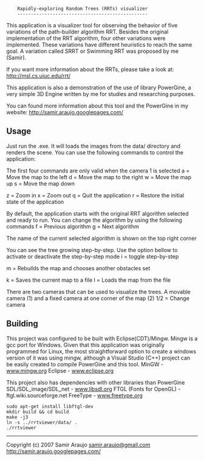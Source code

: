 
		Rapidly-exploring Random Trees (RRTs) visualizer
		------------------------------------------------
		
This application is a visualizer tool for observing the behavior of
five variations of the path-builder algorithm RRT. Besides the original
implementation of the RRT algorithm, four other variations were 
implemented. These variations have different heuristics to reach the same
goal. A variation called SRRT or Swimming RRT was proposed by me (Samir).

If you want more information about the RRTs, please take a look at:
http://msl.cs.uiuc.edu/rrt/

This application is also a demonstration of the use of library PowerGine,
a very simple 3D Engine written by me for studies and researching purposes.

You can found more information about this tool and the PowerGine in my website:
http://samir.araujo.googlepages.com/

Usage
-----

Just run the .exe. It will loads the images from the data/ directory and 
renders the scene. You can use the following commands to control the application:

The first four commands are only valid when the camera 1 is selected
a = Move the map to the left
d = Move the map to the right
w = Move the map up
s = Move the map down

z = Zoom in
x = Zoom out
q = Quit the application
r = Restore the initial state of the application

By default, the application starts with the original RRT algorithm selected
and ready to run. You can change the algorithm by using the following commands 
f = Previous algorithm
g = Next algorithm

The name of the current selected algorithm is shown on the top right corner 

You can see the tree growing step-by-step. Use the option bellow to activate
or deactivate the step-by-step mode
i = toggle step-by-step

m = Rebuilds the map and chooses another obstacles set
 
k = Saves the current map to a file
l = Loads the map from the file

There are two cameras that can be used to visualize the trees. A movable
camera (1) and a fixed camera at one corner of the map (2) 
1/2 = Change camera

Building
--------

This project was configured to be built with Eclipse(CDT)/Mingw. Mingw is a gcc 
port for Windows. Given that this application was originally programmed for Linux,
the most straightforward option to create a windows version of it was using
mingw, although a Visual Studio (C++) project can be easily created to compile
PowerGine and this tool.
MinGW - www.mingw.org
Eclipse - www.eclipse.org

This project also has dependencies with other libraries than PowerGine
SDL/SDL_image/SDL_net - www.libsdl.org
FTGL (Fonts for OpenGL) - ftgl.wiki.sourceforge.net
FreeType - www.freetype.org

```console
sudo apt-get install libftgl-dev
mkdir build && cd build
make -j3
ln -s ../rrtviewer/data/ .
./rrtviewer
```

--------------------------------------------------------  
Copyright (c) 2007 Samir Araujo <samir.araujo@gmail.com>
http://samir.araujo.googlepages.com/
